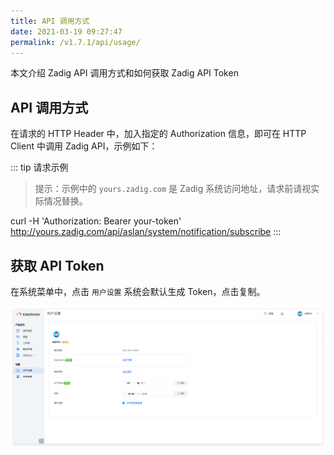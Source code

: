 ```yaml
---
title: API 调用方式
date: 2021-03-19 09:27:47
permalink: /v1.7.1/api/usage/
---
```


本文介绍 Zadig API 调用方式和如何获取 Zadig API Token

## API 调用方式

在请求的 HTTP Header 中，加入指定的 Authorization 信息，即可在 HTTP Client 中调用 Zadig API，示例如下：

::: tip 请求示例
> 提示：示例中的 `yours.zadig.com` 是 Zadig 系统访问地址，请求前请视实际情况替换。

curl -H 'Authorization: Bearer your-token' http://yours.zadig.com/api/aslan/system/notification/subscribe
:::


## 获取 API Token

在系统菜单中，点击 `用户设置`
系统会默认生成 Token，点击复制。

![API Token](./_images/api_token.png "API Token")
